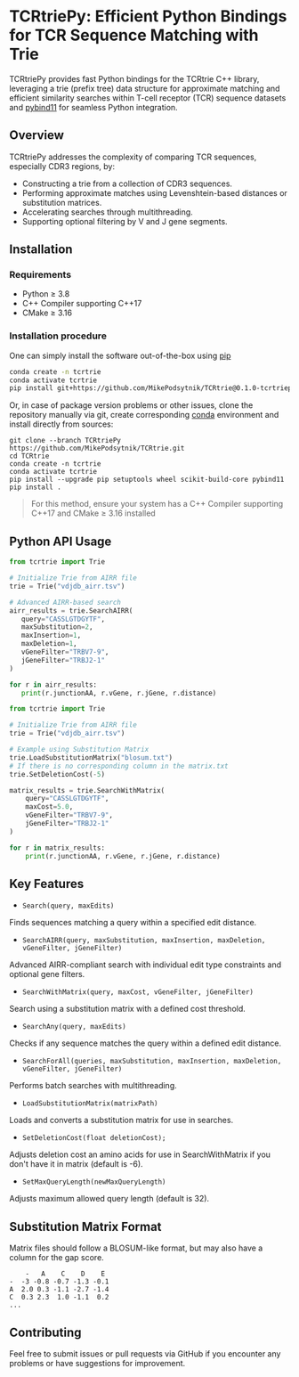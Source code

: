 # TCRtriePy: Efficient Python Bindings for TCR Sequence Matching with Trie

TCRtriePy provides fast Python bindings for the TCRtrie C++ library, leveraging a trie (prefix tree) data structure for approximate matching and efficient similarity searches within T-cell receptor (TCR) sequence datasets and [pybind11](https://github.com/pybind/pybind11) for seamless Python integration.
## Overview

TCRtriePy addresses the complexity of comparing TCR sequences, especially CDR3 regions, by:

* Constructing a trie from a collection of CDR3 sequences.
* Performing approximate matches using Levenshtein-based distances or substitution matrices.
* Accelerating searches through multithreading.
* Supporting optional filtering by V and J gene segments.

## Installation

### Requirements

* Python ≥ 3.8
* C++ Compiler supporting C++17
* CMake ≥ 3.16

### Installation procedure
One can simply install the software out-of-the-box using [pip](https://pypi.org/project/pip/)

```bash
conda create -n tcrtrie
conda activate tcrtrie
pip install git+https://github.com/MikePodsytnik/TCRtrie@0.1.0-tcrtriepy
```

Or, in case of package version problems or other issues, clone the repository manually via git, create
corresponding [conda](https://docs.conda.io/en/latest/) environment and install directly from sources:

```{bash}
git clone --branch TCRtriePy https://github.com/MikePodsytnik/TCRtrie.git
cd TCRtrie
conda create -n tcrtrie
conda activate tcrtrie
pip install --upgrade pip setuptools wheel scikit-build-core pybind11
pip install .
```

> For this method, ensure your system has a C++ Compiler supporting C++17 and CMake ≥ 3.16 installed


## Python API Usage

```python
from tcrtrie import Trie

# Initialize Trie from AIRR file
trie = Trie("vdjdb_airr.tsv")

# Advanced AIRR-based search
airr_results = trie.SearchAIRR(
   query="CASSLGTDGYTF",
   maxSubstitution=2,
   maxInsertion=1,
   maxDeletion=1,
   vGeneFilter="TRBV7-9",
   jGeneFilter="TRBJ2-1"
)

for r in airr_results:
   print(r.junctionAA, r.vGene, r.jGene, r.distance)
```
```python
from tcrtrie import Trie

# Initialize Trie from AIRR file
trie = Trie("vdjdb_airr.tsv")

# Example using Substitution Matrix
trie.LoadSubstitutionMatrix("blosum.txt")
# If there is no corresponding column in the matrix.txt
trie.SetDeletionCost(-5)

matrix_results = trie.SearchWithMatrix(
    query="CASSLGTDGYTF",
    maxCost=5.0,
    vGeneFilter="TRBV7-9",
    jGeneFilter="TRBJ2-1"
)

for r in matrix_results:
    print(r.junctionAA, r.vGene, r.jGene, r.distance)
```

## Key Features

* `Search(query, maxEdits)`

Finds sequences matching a query within a specified edit distance.

* `SearchAIRR(query, maxSubstitution, maxInsertion, maxDeletion, vGeneFilter, jGeneFilter)`

Advanced AIRR-compliant search with individual edit type constraints and optional gene filters.

* `SearchWithMatrix(query, maxCost, vGeneFilter, jGeneFilter)`

Search using a substitution matrix with a defined cost threshold.

* `SearchAny(query, maxEdits)`

Checks if any sequence matches the query within a defined edit distance.

* `SearchForAll(queries, maxSubstitution, maxInsertion, maxDeletion, vGeneFilter, jGeneFilter)`

Performs batch searches with multithreading.

* `LoadSubstitutionMatrix(matrixPath)`

Loads and converts a substitution matrix for use in searches.

* `SetDeletionCost(float deletionCost);`

Adjusts deletion cost an amino acids for use in SearchWithMatrix if you don't have it in matrix (default is -6).

* `SetMaxQueryLength(newMaxQueryLength)`

Adjusts maximum allowed query length (default is 32).

## Substitution Matrix Format

Matrix files should follow a BLOSUM-like format, but may also have a column for the gap score.

```
    -   A    C    D    E
-  -3 -0.8 -0.7 -1.3 -0.1
A  2.0 0.3 -1.1 -2.7 -1.4
C  0.3 2.3  1.0 -1.1  0.2
...
```

## Contributing

Feel free to submit issues or pull requests via GitHub if you encounter any problems or have suggestions for improvement.
